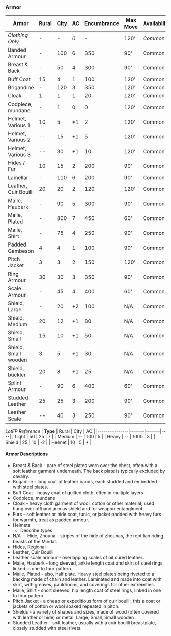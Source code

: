 ### Armor

|**Armor**			| Rural | City | AC	 | Encumbrance | Max Move | Availability |
|-------------------|-------|------|-----|-------------|----------|--------------|
| _Clothing Only_	| _-_	| _-_  | _0_ | -	| 120' | _Common_
| Banded Armour	    |  -	| 100  | 6	 | 350  | 90'  | Common
| Breast & Back     |  -    |  50  | 4   | 300  | 90'  | Common
| Buff Coat         |  15   |   4  | 1   | 100  | 120' | Common
| Brigandine	    |  -    | 120  | 3	 | 350  | 120' | Common
| Cloak             |   1   |   1  | 1   |  20  | 120' | Common
| Codpiece, mundane |  -    |   1  | 0   |   0  | 120' | Common
| Helmet, Various 1 |  10   |   5  | +1  |   2  | 120' | Common
| Helmet, Various 2 |  --   |  15  | +1  |   5  | 120' | Common
| Helmet, Various 3 |  --   |  30  | +1  |  10  | 120' | Common
| Hides / Fur    	|  10   |  15  | 2	 | 200  | 90'  | Common
| Lamellar	        |  -	| 110  | 6	 | 200  | 90'  | Common
| Leather, Cuir Bouilli |  20 | 20 | 2	 | 120  | 120' | Common
| Maile, Hauberk    |  -	|  90  | 5	 | 300  | 90'  | Common
| Maile, Plated	    |  -	| 800  | 7	 | 450  | 60'  | Common
| Maile, Shirt      |  -    |  75  | 4   | 250  | 90'  | Common
| Padded Gambeson	|  4	|   4  | 1	 | 100  | 90'  | Common
| Pitch Jacket      |  3    |   3  | 2   | 150  | 120' | Common
| Ring  Armour	    |  30	|  30  | 3	 | 350  | 90'  | Common
| Scale Armour	    |  -	|  45  | 4 	 | 400  | 60'  | Common
| Shield, Large	    |  -	|  20  | +2	 | 100  | N/A  | Common
| Shield, Medium	|  20	|  12  | +1	 |  80  | N/A  | Common
| Shield, Small	    |  15	|  10  | +1	 |  50  | N/A  | Common
| Shield, Small wooden | 3  |   5  | +1  |  30  | N/A  | Common
| Shield, buckler   |  20   |   8  | +1  |  25  | N/A  | Common
| Splint Armour	    |  -	|  90  | 6 	 | 400  | 60'  | Common
| Studded Leather 	|  25	|  25  | 3	 | 200  | 90'  | Common
| Leather Scale     | --    |  40  | 3   | 250  | 90'  | Common


_LotFP Reference_
| **Type**      | Rural | City  | AC |
|---------------|-------|-------|----|
| Light         | 50    |   25  | 7  |
| Medium        | --    |  100  | 5  |
| Heavy         | --    | 1000  | 3  |
| Shield        | 25    |   10  | -2 |
| Helmet        | 10    |    5  | \* |


#### Armor Descriptions
* Breast & Back - pare of steel plates worn over the chest, often with a soft leather garment underneath. The back plate is typically excluded by cavalry.
* Brigadine - long coat of leather bands, each studded and embedded with steel plates.
* Buff Coat - heavy coat of quilted cloth, often in multiple layers.
* Codpiece, mundane
* Cloak - heavy cloth garment of wool, cotton or other material, used hung over offhand arm as shield and for weapon entanglment.
* Furs - soft leather or hide coat, tunic, or jacket padded with heavy furs for warmth, treat as padded armour.
* Helmets
    *  Describe types
* N/A -- Hide, Zhouna - stripes of the hide of zhounas, the reptilian riding beasts of the Mindat.
* Hides, Regional
* Leather, Cuir Bouilli
* Leather scale armour - overlapping scales of oil cured leather.
* Maile, Hauberk - long sleeved, ankle length coat and skirt of steel rings, linked in one to four pattern.
* Maile, Plated - also, half plate. Heavy steel plates being riveted to a backing made of chain and leather. Laminated and made into coat with skirt, with greaves, pauldroons, and coverings for other extremities.
* Maile, Shirt - short sleeved, hip length coat of steel rings, linked in one to four pattern.
* Pitch Jacket - a cheap or expeditious form of cuir bouilli, this a coat or jackets of cotton or wool soaked repeated in pitch.
* Shields - a variety of shapes and sizes, made of wood (often covered with leather or hide) or metal. Large, Small, Small wooden
* Studded Leather - soft leather, usually with a cuir bouilli breastplate, closely studded with steel rivets.
